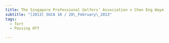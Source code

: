 ```yaml
---
title: The Singapore Professional Golfers’ Association v Chen Eng Waye and others
subtitle: "[2013] SGCA 18 / 20\_February\_2013"
tags:
  - Tort
  - Passing Off

---
```


